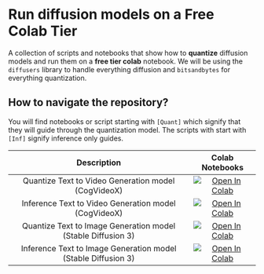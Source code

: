 # Run diffusion models on a Free Colab Tier

A collection of scripts and notebooks that show how to **quantize** diffusion models and run them on a **free tier colab** notebook. We will be using the `diffusers` library to handle everything diffusion and `bitsandbytes` for everything quantization.

## How to navigate the repository?

You will find notebooks or script starting with `[Quant]` which signify that they will guide through the quantization model. The scripts with start with `[Inf]` signify inference only guides.

| Description | Colab Notebooks |
| :--: | :--: |
| Quantize Text to Video Generation model (CogVideoX) | [![Open In Colab](https://colab.research.google.com/assets/colab-badge.svg)](https://colab.research.google.com/github/ariG23498/quantized-diffusion-inference/blob/main/%5BQunat%5Dcog_video_x.ipynb) |
| Inference Text to Video Generation model (CogVideoX) | [![Open In Colab](https://colab.research.google.com/assets/colab-badge.svg)](https://colab.research.google.com/github/ariG23498/quantized-diffusion-inference/blob/main/%5BInf%5Dcog_video_x.ipynb) |
| Quantize Text to Image Generation model (Stable Diffusion 3) | [![Open In Colab](https://colab.research.google.com/assets/colab-badge.svg)](https://colab.research.google.com/github/ariG23498/quantized-diffusion-inference/blob/main/%5BQuant%5Dstable_diffusion_3.ipynb) |
| Inference Text to Image Generation model (Stable Diffusion 3) | [![Open In Colab](https://colab.research.google.com/assets/colab-badge.svg)](https://colab.research.google.com/github/ariG23498/quantized-diffusion-inference/blob/main/%5BInf%5Dstable_diffusion_3.ipynb) |